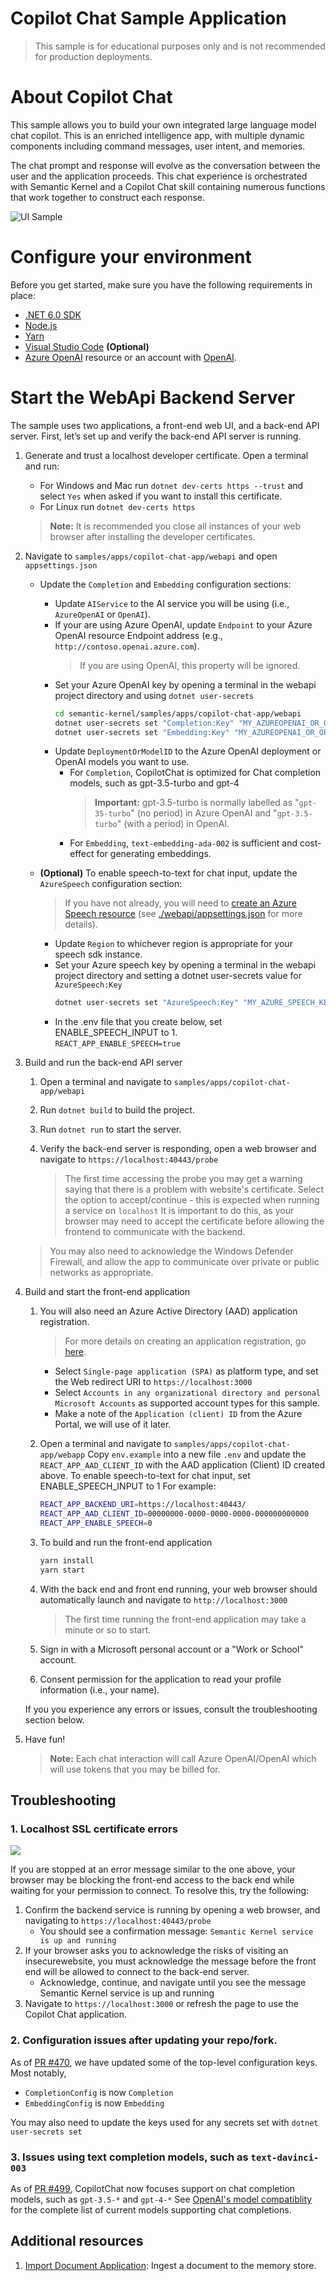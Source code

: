 # Copilot Chat Sample Application
> This  sample is for educational purposes only and is not recommended for production deployments.

# About Copilot Chat
This sample allows you to build your own integrated large language model chat copilot.
This is an enriched intelligence app, with multiple dynamic components including 
command messages, user intent, and memories.

The chat prompt and response will evolve as the conversation between the user and the application proceeds. 
This chat experience is orchestrated with Semantic Kernel and a Copilot Chat skill containing numerous
functions that work together to construct each response.

![UI Sample](images/UI-Sample.png)

# Configure your environment
Before you get started, make sure you have the following requirements in place:
- [.NET 6.0 SDK](https://dotnet.microsoft.com/en-us/download/dotnet/6.0)
- [Node.js](https://nodejs.org/en/download)
- [Yarn](https://classic.yarnpkg.com/lang/en/docs/install)
- [Visual Studio Code](https://code.visualstudio.com/Download) **(Optional)** 
- [Azure OpenAI](https://aka.ms/oai/access) resource or an account with [OpenAI](https://platform.openai.com).

# Start the WebApi Backend Server
The sample uses two applications, a front-end web UI, and a back-end API server.
First, let’s set up and verify the back-end API server is running.

1. Generate and trust a localhost developer certificate. Open a terminal and run:
   - For Windows and Mac run `dotnet dev-certs https --trust` and select `Yes` when asked if you want to install this certificate.
   - For Linux run `dotnet dev-certs https`
   > **Note:** It is recommended you close all instances of your web browser after installing the developer certificates.

1. Navigate to `samples/apps/copilot-chat-app/webapi` and open `appsettings.json`
   - Update the `Completion` and `Embedding` configuration sections:
     - Update `AIService` to the AI service you will be using (i.e., `AzureOpenAI` or `OpenAI`).
     - If your are using Azure OpenAI, update `Endpoint` to your Azure OpenAI resource Endpoint address (e.g.,  
       `http://contoso.openai.azure.com`).
        > If you are using OpenAI, this property will be ignored.
     - Set your Azure OpenAI key by opening a terminal in the webapi project directory and using `dotnet user-secrets`
       ```bash
       cd semantic-kernel/samples/apps/copilot-chat-app/webapi
       dotnet user-secrets set "Completion:Key" "MY_AZUREOPENAI_OR_OPENAI_KEY"
       dotnet user-secrets set "Embedding:Key" "MY_AZUREOPENAI_OR_OPENAI_KEY"
       ```
     - Update `DeploymentOrModelID` to the Azure OpenAI deployment or OpenAI models you want to use. 
       - For `Completion`, CopilotChat is optimized for Chat completion models, such as gpt-3.5-turbo and gpt-4
         > **Important:** gpt-3.5-turbo is normally labelled as "`gpt-35-turbo`" (no period) in Azure OpenAI and "`gpt-3.5-turbo`" (with a period) in OpenAI.
       - For `Embedding`, `text-embedding-ada-002` is sufficient and cost-effect for generating embeddings.
   
   - **(Optional)** To enable speech-to-text for chat input, update the `AzureSpeech` configuration section:
     > If you have not already, you will need to [create an Azure Speech resource](https://ms.portal.azure.com/#create/Microsoft.CognitiveServicesSpeechServices) 
       (see [./webapi/appsettings.json](webapi/appsettings.json) for more details).
     - Update `Region` to whichever region is appropriate for your speech sdk instance.
     - Set your Azure speech key by opening a terminal in the webapi project directory and setting
       a dotnet user-secrets value for `AzureSpeech:Key`
       ```bash
       dotnet user-secrets set "AzureSpeech:Key" "MY_AZURE_SPEECH_KEY" 
       ```
     - In the .env file that you create below, set ENABLE_SPEECH_INPUT to 1.  
       ```REACT_APP_ENABLE_SPEECH=true```

1. Build and run the back-end API server
    1. Open a terminal and navigate to `samples/apps/copilot-chat-app/webapi`
    
    1. Run `dotnet build` to build the project.
    
    1. Run `dotnet run` to start the server.
    
    1. Verify the back-end server is responding, open a web browser and navigate to `https://localhost:40443/probe`
       > The first time accessing the probe you may get a warning saying that there is a problem with website's certificate. 
         Select the option to accept/continue - this is expected when running a service on `localhost`
         It is important to do this, as your browser may need to accept the certificate before allowing the frontend to communicate with the backend.

      > You may also need to acknowledge the Windows Defender Firewall, and allow the app to communicate over private or public networks as appropriate.
 
1. Build and start the front-end application
   1. You will also need an Azure Active Directory (AAD) application registration. 
      > For more details on creating an application registration, go [here](https://learn.microsoft.com/en-us/azure/active-directory/develop/quickstart-register-app).
      - Select `Single-page application (SPA)` as platform type, and set the Web redirect URI to `https://localhost:3000`
      - Select `Accounts in any organizational directory and personal Microsoft Accounts` as supported account types for this sample.
      - Make a note of the `Application (client) ID` from the Azure Portal, we will use of it later.

   1. Open a terminal and navigate to `samples/apps/copilot-chat-app/webapp` Copy `env.example` into a new 
      file `.env` and update the `REACT_APP_AAD_CLIENT_ID` with the AAD application (Client) ID created above.
      To enable speech-to-text for chat input, set ENABLE_SPEECH_INPUT to 1
      For example:
      ```bash
      REACT_APP_BACKEND_URI=https://localhost:40443/
      REACT_APP_AAD_CLIENT_ID=00000000-0000-0000-0000-000000000000
      REACT_APP_ENABLE_SPEECH=0
      ```
   
   1. To build and run the front-end application
      ```bash
      yarn install
      yarn start
      ```
   
   1. With the back end and front end running, your web browser should automatically launch and navigate to `http://localhost:3000`
      > The first time running the front-end application may take a minute or so to start.
   
   1. Sign in with a Microsoft personal account or a "Work or School" account. 
   
   1. Consent permission for the application to read your profile information (i.e., your name).
    
    If you you experience any errors or issues, consult the troubleshooting section below.

1. Have fun! 
   > **Note:** Each chat interaction will call Azure OpenAI/OpenAI which will use tokens that you may be billed for.

## Troubleshooting
### 1. Localhost SSL certificate errors
![](images/Cert-Issue.png)

If you are stopped at an error message similar to the one above, your browser may be blocking the front-end access 
to the back end while waiting for your permission to connect. To resolve this, try the following:

1. Confirm the backend service is running by opening a web browser, and navigating to `https://localhost:40443/probe`
   - You should see a confirmation message: `Semantic Kernel service is up and running`
1. If your browser asks you to acknowledge the risks of visiting an insecurewebsite, you must acknowledge the 
   message before the front end will be allowed to connect to the back-end server. 
   - Acknowledge, continue, and navigate until you see the message Semantic Kernel service is up and running
1. Navigate to `https://localhost:3000` or refresh the page to use the Copilot Chat application.

### 2. Configuration issues after updating your repo/fork.
As of [PR #470](https://github.com/microsoft/semantic-kernel/pull/470), we have updated some of the top-level
configuration keys. Most notably, 
  - `CompletionConfig` is now `Completion` 
  - `EmbeddingConfig` is now `Embedding`
  
You may also need to update the keys used for any secrets set with `dotnet user-secrets set` 

### 3. Issues using text completion models, such as `text-davinci-003`
As of [PR #499](https://github.com/microsoft/semantic-kernel/pull/499), CopilotChat now focuses support on chat completion models, such as `gpt-3.5-*` and `gpt-4-*`
See [OpenAI's model compatiblity](https://platform.openai.com/docs/models/model-endpoint-compatibility) for
the complete list of current models supporting chat completions.

## Additional resources

1. [Import Document Application](./importdocument/README.md): Ingest a document to the memory store.